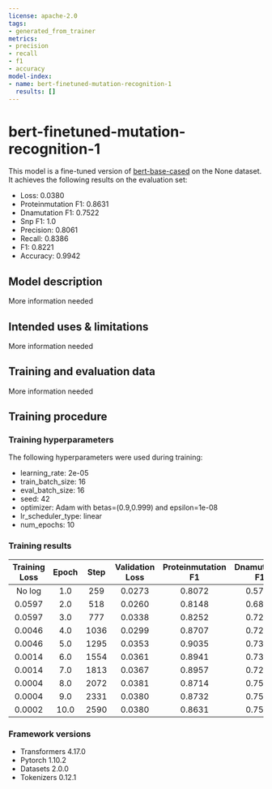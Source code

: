 ```yaml
---
license: apache-2.0
tags:
- generated_from_trainer
metrics:
- precision
- recall
- f1
- accuracy
model-index:
- name: bert-finetuned-mutation-recognition-1
  results: []
---
```


<!-- This model card has been generated automatically according to the information the Trainer had access to. You
should probably proofread and complete it, then remove this comment. -->

# bert-finetuned-mutation-recognition-1

This model is a fine-tuned version of [bert-base-cased](https://huggingface.co/bert-base-cased) on the None dataset.
It achieves the following results on the evaluation set:
- Loss: 0.0380
- Proteinmutation F1: 0.8631
- Dnamutation F1: 0.7522
- Snp F1: 1.0
- Precision: 0.8061
- Recall: 0.8386
- F1: 0.8221
- Accuracy: 0.9942

## Model description

More information needed

## Intended uses & limitations

More information needed

## Training and evaluation data

More information needed

## Training procedure

### Training hyperparameters

The following hyperparameters were used during training:
- learning_rate: 2e-05
- train_batch_size: 16
- eval_batch_size: 16
- seed: 42
- optimizer: Adam with betas=(0.9,0.999) and epsilon=1e-08
- lr_scheduler_type: linear
- num_epochs: 10

### Training results

| Training Loss | Epoch | Step | Validation Loss | Proteinmutation F1 | Dnamutation F1 | Snp F1 | Precision | Recall | F1     | Accuracy |
|:-------------:|:-----:|:----:|:---------------:|:------------------:|:--------------:|:------:|:---------:|:------:|:------:|:--------:|
| No log        | 1.0   | 259  | 0.0273          | 0.8072             | 0.5762         | 0.975  | 0.6685    | 0.7580 | 0.7104 | 0.9924   |
| 0.0597        | 2.0   | 518  | 0.0260          | 0.8148             | 0.6864         | 0.9873 | 0.7363    | 0.8004 | 0.7670 | 0.9936   |
| 0.0597        | 3.0   | 777  | 0.0338          | 0.8252             | 0.7221         | 1.0    | 0.7857    | 0.7941 | 0.7899 | 0.9935   |
| 0.0046        | 4.0   | 1036 | 0.0299          | 0.8707             | 0.7214         | 0.9873 | 0.7773    | 0.8450 | 0.8098 | 0.9941   |
| 0.0046        | 5.0   | 1295 | 0.0353          | 0.9035             | 0.7364         | 0.9873 | 0.8130    | 0.8493 | 0.8307 | 0.9941   |
| 0.0014        | 6.0   | 1554 | 0.0361          | 0.8941             | 0.7391         | 0.9873 | 0.8093    | 0.8471 | 0.8278 | 0.9941   |
| 0.0014        | 7.0   | 1813 | 0.0367          | 0.8957             | 0.7249         | 1.0    | 0.8090    | 0.8365 | 0.8225 | 0.9940   |
| 0.0004        | 8.0   | 2072 | 0.0381          | 0.8714             | 0.7578         | 1.0    | 0.8266    | 0.8301 | 0.8284 | 0.9940   |
| 0.0004        | 9.0   | 2331 | 0.0380          | 0.8732             | 0.7550         | 1.0    | 0.8148    | 0.8408 | 0.8276 | 0.9942   |
| 0.0002        | 10.0  | 2590 | 0.0380          | 0.8631             | 0.7522         | 1.0    | 0.8061    | 0.8386 | 0.8221 | 0.9942   |


### Framework versions

- Transformers 4.17.0
- Pytorch 1.10.2
- Datasets 2.0.0
- Tokenizers 0.12.1
